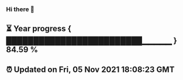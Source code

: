 ### Hi there 👋
⏳ Year progress { █████████████████████████▁▁▁▁▁ } 84.59 %
---
⏰ Updated on Fri, 05 Nov 2021 18:08:23 GMT
---
